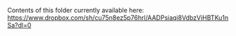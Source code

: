Contents of this folder currently available here: 
https://www.dropbox.com/sh/cu75n8ez5p76hrl/AADPsiaqi8VdbzViHBTKu1nSa?dl=0
